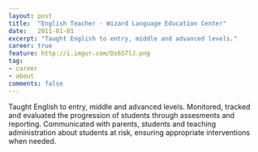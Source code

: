 ```yaml
---
layout: post
title:  "English Teacher - Wizard Language Education Center"
date:   2011-01-01
excerpt: "Taught English to entry, middle and advanced levels."
career: true
feature: http://i.imgur.com/Ds6S7lJ.png
tag:
- career
- about
comments: false
---
```


Taught English to entry, middle and advanced levels. Monitored, tracked and evaluated the progression of students through assesments and reporting.
Communicated with parents, students and teaching administration about students at risk, ensuring appropriate interventions when needed.